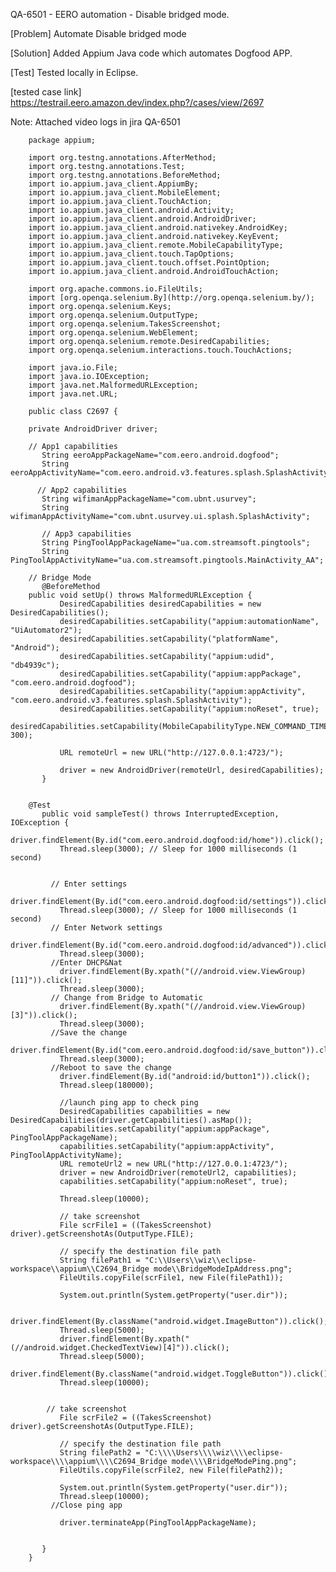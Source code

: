 QA-6501 - EERO automation - Disable bridged mode.

[Problem] Automate Disable bridged mode

[Solution] Added Appium Java code which automates Dogfood APP.

[Test] Tested locally in Eclipse.

[tested case link] https://testrail.eero.amazon.dev/index.php?/cases/view/2697

Note: Attached video logs in jira QA-6501

        package appium;
        
        import org.testng.annotations.AfterMethod;
        import org.testng.annotations.Test;
        import org.testng.annotations.BeforeMethod;
        import io.appium.java_client.AppiumBy;
        import io.appium.java_client.MobileElement;
        import io.appium.java_client.TouchAction;
        import io.appium.java_client.android.Activity;
        import io.appium.java_client.android.AndroidDriver;
        import io.appium.java_client.android.nativekey.AndroidKey;
        import io.appium.java_client.android.nativekey.KeyEvent;
        import io.appium.java_client.remote.MobileCapabilityType;
        import io.appium.java_client.touch.TapOptions;
        import io.appium.java_client.touch.offset.PointOption;
        import io.appium.java_client.android.AndroidTouchAction;
        
        import org.apache.commons.io.FileUtils;
        import [org.openqa.selenium.By](http://org.openqa.selenium.by/);
        import org.openqa.selenium.Keys;
        import org.openqa.selenium.OutputType;
        import org.openqa.selenium.TakesScreenshot;
        import org.openqa.selenium.WebElement;
        import org.openqa.selenium.remote.DesiredCapabilities;
        import org.openqa.selenium.interactions.touch.TouchActions;
        
        import java.io.File;
        import java.io.IOException;
        import java.net.MalformedURLException;
        import java.net.URL;
        
        public class C2697 {
        
        private AndroidDriver driver;
            
        // App1 capabilities
           String eeroAppPackageName="com.eero.android.dogfood";
           String eeroAppActivityName="com.eero.android.v3.features.splash.SplashActivity";
        
          // App2 capabilities
           String wifimanAppPackageName="com.ubnt.usurvey";
           String wifimanAppActivityName="com.ubnt.usurvey.ui.splash.SplashActivity";
           
           // App3 capabilities
           String PingToolAppPackageName="ua.com.streamsoft.pingtools";
           String PingToolAppActivityName="ua.com.streamsoft.pingtools.MainActivity_AA";
        
        // Bridge Mode
           @BeforeMethod
        public void setUp() throws MalformedURLException {
               DesiredCapabilities desiredCapabilities = new DesiredCapabilities();
               desiredCapabilities.setCapability("appium:automationName", "UiAutomator2");
               desiredCapabilities.setCapability("platformName", "Android");
               desiredCapabilities.setCapability("appium:udid", "db4939c");
               desiredCapabilities.setCapability("appium:appPackage", "com.eero.android.dogfood");
               desiredCapabilities.setCapability("appium:appActivity", "com.eero.android.v3.features.splash.SplashActivity");
               desiredCapabilities.setCapability("appium:noReset", true);
               desiredCapabilities.setCapability(MobileCapabilityType.NEW_COMMAND_TIMEOUT, 300);
        
               URL remoteUrl = new URL("http://127.0.0.1:4723/");
        
               driver = new AndroidDriver(remoteUrl, desiredCapabilities);
           }
        
           
        @Test
           public void sampleTest() throws InterruptedException, IOException {
               driver.findElement(By.id("com.eero.android.dogfood:id/home")).click();
               Thread.sleep(3000); // Sleep for 1000 milliseconds (1 second)
               
          
             // Enter settings
               driver.findElement(By.id("com.eero.android.dogfood:id/settings")).click();
               Thread.sleep(3000); // Sleep for 1000 milliseconds (1 second)
             // Enter Network settings
               driver.findElement(By.id("com.eero.android.dogfood:id/advanced")).click();
               Thread.sleep(3000);
             //Enter DHCP&Nat
               driver.findElement(By.xpath("(//android.view.ViewGroup)[11]")).click();
               Thread.sleep(3000);
             // Change from Bridge to Automatic
               driver.findElement(By.xpath("(//android.view.ViewGroup)[3]")).click();
               Thread.sleep(3000);
             //Save the change
               driver.findElement(By.id("com.eero.android.dogfood:id/save_button")).click();
               Thread.sleep(3000);
             //Reboot to save the change
               driver.findElement(By.id("android:id/button1")).click();
               Thread.sleep(180000);
               
               //launch ping app to check ping
               DesiredCapabilities capabilities = new DesiredCapabilities(driver.getCapabilities().asMap());
               capabilities.setCapability("appium:appPackage", PingToolAppPackageName);
               capabilities.setCapability("appium:appActivity", PingToolAppActivityName);
               URL remoteUrl2 = new URL("http://127.0.0.1:4723/");
               driver = new AndroidDriver(remoteUrl2, capabilities);
               capabilities.setCapability("appium:noReset", true);
               
               Thread.sleep(10000);
               
               // take screenshot
               File scrFile1 = ((TakesScreenshot) driver).getScreenshotAs(OutputType.FILE);
        
               // specify the destination file path
               String filePath1 = "C:\\Users\\wiz\\eclipse-workspace\\appium\\C2694_Bridge mode\\BridgeModeIpAddress.png";
               FileUtils.copyFile(scrFile1, new File(filePath1));
        
               System.out.println(System.getProperty("user.dir"));
               
               driver.findElement(By.className("android.widget.ImageButton")).click();
               Thread.sleep(5000);
               driver.findElement(By.xpath("(//android.widget.CheckedTextView)[4]")).click();
               Thread.sleep(5000);
               driver.findElement(By.className("android.widget.ToggleButton")).click();
               Thread.sleep(10000);
               
               
            // take screenshot
               File scrFile2 = ((TakesScreenshot) driver).getScreenshotAs(OutputType.FILE);
        
               // specify the destination file path
               String filePath2 = "C:\\\\Users\\\\wiz\\\\eclipse-workspace\\\\appium\\\\C2694_Bridge mode\\\\BridgeModePing.png";
               FileUtils.copyFile(scrFile2, new File(filePath2));
        
               System.out.println(System.getProperty("user.dir"));      
               Thread.sleep(10000);
             //Close ping app       
               
               driver.terminateApp(PingToolAppPackageName);
               
            
           }
        }
